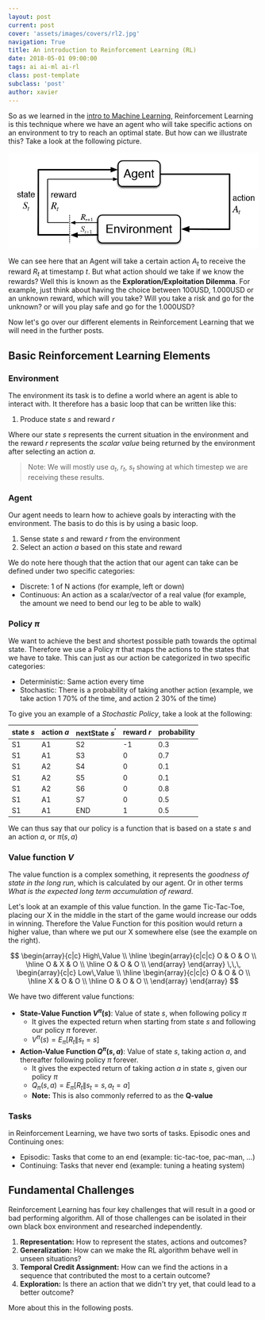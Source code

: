 ```yaml
---
layout: post
current: post
cover: 'assets/images/covers/rl2.jpg'
navigation: True
title: An introduction to Reinforcement Learning (RL)
date: 2018-05-01 09:00:00
tags: ai ai-ml ai-rl
class: post-template
subclass: 'post'
author: xavier
---
```


So as we learned in the [intro to Machine Learning](/ml-intro), Reinforcement Learning is this technique where we have an agent who will take specific actions on an environment to try to reach an optimal state. But how can we illustrate this? Take a look at the following picture.

![assets/images/posts/rl1.png](assets/images/posts/rl1.png)

We can see here that an Agent will take a certain action $A_t$ to receive the reward $R_t$ at timestamp $t$. But what action should we take if we know the rewards? Well this is known as the **Exploration/Exploitation Dilemma**. For example, just think about having the choice between 100USD, 1.000USD or an unknown reward, which will you take? Will you take a risk and go for the unknown? or will you play safe and go for the 1.000USD?

Now let's go over our different elements in Reinforcement Learning that we will need in the further posts.

## Basic Reinforcement Learning Elements

### Environment

The environment its task is to define a world where an agent is able to interact with. It therefore has a basic loop that can be written like this:

1. Produce state $s$ and reward $r$

Where our state $s$ represents the current situation in the environment and the reward $r$ represents the *scalar value* being returned by the environment after selecting an action $a$.

> Note: We will mostly use $a_t$, $r_t$, $s_t$ showing at which timestep we are receiving these results.

### Agent

Our agent needs to learn how to achieve goals by interacting with the environment. The basis to do this is by using a basic loop.

1. Sense state $s$ and reward $r$ from the environment
2. Select an action $a$ based on this state and reward

We do note here though that the action that our agent can take can be defined under two specific categories:

* Discrete: 1 of N actions (for example, left or down)
* Continuous: An action as a scalar/vector of a real value (for example, the amount we need to bend our leg to be able to walk)

### Policy $\pi$

We want to achieve the best and shortest possible path towards the optimal state. Therefore we use a Policy $\pi$ that maps the actions to the states that we have to take. This can just as our action be categorized in two specific categories:

* Deterministic: Same action every time
* Stochastic: There is a probability of taking another action (example, we take action 1 70% of the time, and action 2 30% of the time)

To give you an example of a *Stochastic Policy*, take a look at the following:

|state $s$|action $a$|nextState $s^{'}$|reward $r$|probability|
|-|-|-|-|-|
|S1|A1|S2|-1|0.3|
|S1|A1|S3|0|0.7|
|S1|A2|S4|0|0.1|
|S1|A2|S5|0|0.1|
|S1|A2|S6|0|0.8|
|S1|A1|S7|0|0.5|
|S1|A1|END|1|0.5|

We can thus say that our policy is a function that is based on a state $s$ and an action $a$, or $\pi(s, a)$

### Value function $V$

The value function is a complex something, it represents the *goodness of state in the long run*, which is calculated by our agent. Or in other terms *What is the expected long term accumulation of reward*.

Let's look at an example of this value function. In the game Tic-Tac-Toe, placing our X in the middle in the start of the game would increase our odds in winning. Therefore the Value Function for this position would return a higher value, than where we put our X somewhere else (see the example on the right).

$$
\begin{array}{c|c}
High\,Value \\
\hline
\begin{array}{c|c|c}
O & O & O \\
\hline
O & X & O \\
\hline
O & O & O \\
\end{array}
\end{array}
\,\,\,
\begin{array}{c|c}
Low\,Value \\
\hline
\begin{array}{c|c|c}
O & O & O \\
\hline
X & O & O \\
\hline
O & O & O \\
\end{array}
\end{array}
$$

We have two different value functions:

* **State-Value Function $V^\pi(s)$**: Value of state $s$, when following policy $\pi$
  * It gives the expected return when starting from state $s$ and following our policy $\pi$ forever.
  * $V^{\pi}(s) = E_{\pi}[R_t\|s_t = s]$
* **Action-Value Function $Q^\pi(s,a)$**: Value of state $s$, taking action $a$, and thereafter following policy $\pi$ forever.
  * It gives the expected return of taking action $a$ in state $s$, given our policy $\pi$
  * $Q_{\pi}(s, a) = E_{\pi}[R_t\|s_t = s, a_t = a]$
  * **Note:** This is also commonly referred to as the **Q-value**

### Tasks

in Reinforcement Learning, we have two sorts of tasks. Episodic ones and Continuing ones:

* Episodic: Tasks that come to an end (example: tic-tac-toe, pac-man, ...)
* Continuing: Tasks that never end (example: tuning a heating system)

## Fundamental Challenges

Reinforcement Learning has four key challenges that will result in a good or bad performing algorithm. All of those challenges can be isolated in their own black box environment and researched independently.

1. **Representation:** How to represent the states, actions and outcomes?
2. **Generalization:** How can we make the RL algorithm behave well in unseen situations?
3. **Temporal Credit Assignment:** How can we find the actions in a sequence that contributed the most to a certain outcome?
4. **Exploration:** Is there an action that we didn't try yet, that could lead to a better outcome?

More about this in the following posts.
